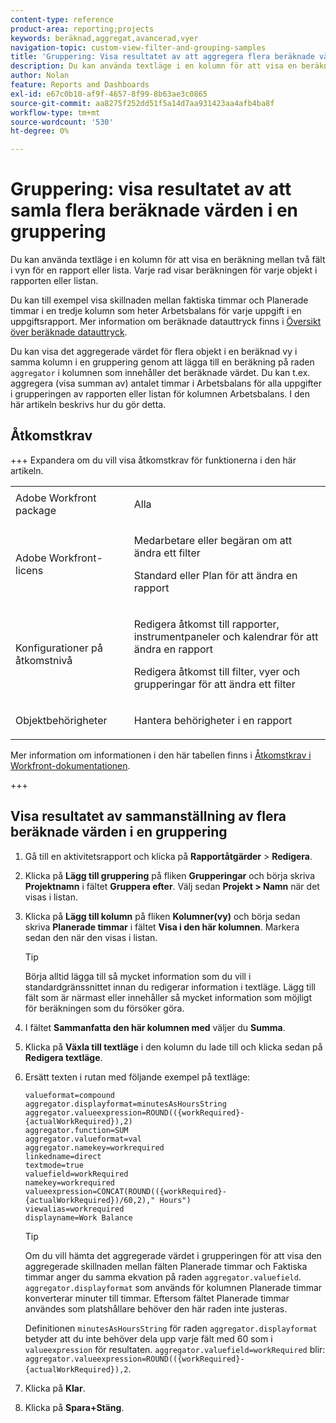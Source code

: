 ```yaml
---
content-type: reference
product-area: reporting;projects
keywords: beräknad,aggregat,avancerad,vyer
navigation-topic: custom-view-filter-and-grouping-samples
title: 'Gruppering: Visa resultatet av att aggregera flera beräknade värden i en gruppering'
description: Du kan använda textläge i en kolumn för att visa en beräkning mellan två fält i vyn för en rapport eller lista. Varje rad visar beräkningen för varje objekt i rapporten eller listan.
author: Nolan
feature: Reports and Dashboards
exl-id: e67c0b10-af9f-4657-8f99-8b63ae3c0865
source-git-commit: aa8275f252dd51f5a14d7aa931423aa4afb4ba8f
workflow-type: tm+mt
source-wordcount: '530'
ht-degree: 0%

---
```


# Gruppering: visa resultatet av att samla flera beräknade värden i en gruppering

<!--Audited: 10/2024-->

Du kan använda textläge i en kolumn för att visa en beräkning mellan två fält i vyn för en rapport eller lista. Varje rad visar beräkningen för varje objekt i rapporten eller listan.

Du kan till exempel visa skillnaden mellan faktiska timmar och Planerade timmar i en tredje kolumn som heter Arbetsbalans för varje uppgift i en uppgiftsrapport. Mer information om beräknade datauttryck finns i [Översikt över beräknade datauttryck](../../../reports-and-dashboards/reports/calc-cstm-data-reports/calculated-data-expressions.md).

Du kan visa det aggregerade värdet för flera objekt i en beräknad vy i samma kolumn i en gruppering genom att lägga till en beräkning på raden `aggregator` i kolumnen som innehåller det beräknade värdet. Du kan t.ex. aggregera (visa summan av) antalet timmar i Arbetsbalans för alla uppgifter i grupperingen av rapporten eller listan för kolumnen Arbetsbalans. I den här artikeln beskrivs hur du gör detta.

## Åtkomstkrav

+++ Expandera om du vill visa åtkomstkrav för funktionerna i den här artikeln. 

<table style="table-layout:auto"> 
 <col> 
 <col> 
 <tbody> 
  <tr> 
   <td role="rowheader">Adobe Workfront package</td> 
   <td> <p>Alla</p> </td> 
  </tr> 
  <tr> 
   <td role="rowheader">Adobe Workfront-licens</td> 
   <td> 
   <p>Medarbetare eller begäran om att ändra ett filter </p>
   <p>Standard eller Plan för att ändra en rapport</p>
  </tr> 
  <tr> 
   <td role="rowheader">Konfigurationer på åtkomstnivå</td> 
   <td> <p>Redigera åtkomst till rapporter, instrumentpaneler och kalendrar för att ändra en rapport</p> <p>Redigera åtkomst till filter, vyer och grupperingar för att ändra ett filter</p> </td> 
  </tr> 
  <tr> 
   <td role="rowheader">Objektbehörigheter</td> 
   <td> <p>Hantera behörigheter i en rapport</p>  </td> 
  </tr> 
 </tbody> 
</table>

Mer information om informationen i den här tabellen finns i [Åtkomstkrav i Workfront-dokumentationen](/help/quicksilver/administration-and-setup/add-users/access-levels-and-object-permissions/access-level-requirements-in-documentation.md).

+++

## Visa resultatet av sammanställning av flera beräknade värden i en gruppering

1. Gå till en aktivitetsrapport och klicka på **Rapportåtgärder** > **Redigera**.
1. Klicka på **Lägg till gruppering** på fliken **Grupperingar** och börja skriva **Projektnamn** i fältet **Gruppera efter**. Välj sedan **Projekt > Namn** när det visas i listan.

1. Klicka på **Lägg till kolumn** på fliken **Kolumner(vy)** och börja sedan skriva **Planerade timmar** i fältet **Visa i den här kolumnen**. Markera sedan den när den visas i listan.

   >[!TIP]
   >
   >Börja alltid lägga till så mycket information som du vill i standardgränssnittet innan du redigerar information i textläge. Lägg till fält som är närmast eller innehåller så mycket information som möjligt för beräkningen som du försöker göra.

1. I fältet **Sammanfatta den här kolumnen med** väljer du **Summa**.
1. Klicka på **Växla till textläge** i den kolumn du lade till och klicka sedan på **Redigera textläge**.
1. Ersätt texten i rutan med följande exempel på textläge:

   ```
   valueformat=compound
   aggregator.displayformat=minutesAsHoursString
   aggregator.valueexpression=ROUND(({workRequired}-{actualWorkRequired}),2)
   aggregator.function=SUM
   aggregator.valueformat=val
   aggregator.namekey=workrequired
   linkedname=direct
   textmode=true
   valuefield=workRequired
   namekey=workrequired
   valueexpression=CONCAT(ROUND(({workRequired}-{actualWorkRequired})/60,2)," Hours") 
   viewalias=workrequired 
   displayname=Work Balance
   ```

   >[!TIP]
   >
   >Om du vill hämta det aggregerade värdet i grupperingen för att visa den aggregerade skillnaden mellan fälten Planerade timmar och Faktiska timmar anger du samma ekvation på raden `aggregator.valuefield`. `aggregator.displayformat` som används för kolumnen Planerade timmar konverterar minuter till timmar. Eftersom fältet Planerade timmar användes som platshållare behöver den här raden inte justeras.
   >
   >
   >Definitionen `minutesAsHoursString` för raden `aggregator.displayformat` betyder att du inte behöver dela upp varje fält med 60 som i `valueexpression` för resultaten. `aggregator.valuefield=workRequired` blir: `aggregator.valueexpression=ROUND(({workRequired}-{actualWorkRequired}),2`.
1. Klicka på **Klar**.
1. Klicka på **Spara+Stäng**.
